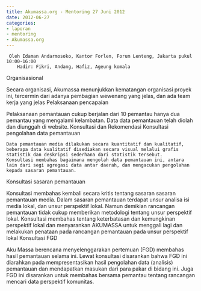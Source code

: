 ```yaml
---
title: Akumassa.org - Mentoring 27 Juni 2012 
date: 2012-06-27
categories:
- laporan
- mentoring
- Akumassa.org
---
```


     Oleh Idaman Andarmosoko, Kantor Forlen, Forum Lenteng, Jakarta pukul 10:00-16:00
        Hadir: Fikri, Andang, Hafiz, Ageung komala

Organisasional

Secara organisasi, Akumassa menunjukkan kematangan organisasi proyek ini, tercermin dari adanya pembagian wewenang yang jelas, dan ada team kerja yang jelas
Pelaksanaan pencapaian

Pelaksanaan pemantauan cukup berjalan dari 10 pemantau hanya dua pemantau yang mengalami kelambatan. Data data pemantauan telah diolah dan diunggah di website.
Konsultasi dan Rekomendasi
Konsultasi pengolahan data pemantauan

    Data pemantauan media dilakukan secara kuantitatif dan kualitatif, beberapa data kualitatif disediakan secara visual melalui grafis statistik dan deskripsi sederhana dari statistik tersebut.
    Konsultasi membahas bagaimana mengolah data pemantauan ini, antara lain dari segi agregasi data antar daerah, dan mengacukan pengolahan kepada sasaran pemantauan.

Konsultasi sasaran pemantauan

Konsultasi membahas kembali secara kritis tentang sasaran sasaran pemantauan media. Dalam sasaran pemantauan terdapat unsur analisa isi media lokal, dan unsur perspektif lokal. Namun demikian rancangan pemantauan tidak cukup memberikan metodologi tentang unsur perspektif lokal. Konsultasi membahas tentang keterbatasan dan kemungkinan perspektif lokal dan menyarankan AKUMASSA untuk menggali lagi dan melakukan penataan pada rancangan pemantauan pada unsur perspektif lokal
Konsultasi FGD

Aku Massa berencana menyelenggarakan pertemuan (FGD) membahas hasil pemantauan selama ini. Lewat konsultasi disarankan bahwa FGD ini diarahkan pada mempresentasikan hasil pengolahan data (analisis) pemantauan dan mendapatkan masukan dari para pakar di bidang ini. Juga FGD ini disarankan untuk membahas bersama pemantau tentang rancangan mencari data perspektif komunitas. 

